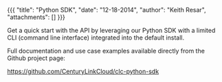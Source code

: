 {{{
  "title": "Python SDK",
  "date": "12-18-2014",
  "author": "Keith Resar",
  "attachments": []
}}}

Get a quick start with the API by leveraging our Python SDK with a limited CLI (command line interface) integrated into the default install.

Full documentation and use case examples available directly from the Github project page:

<a href="https://github.com/CenturyLinkCloud/clc-python-sdk">https://github.com/CenturyLinkCloud/clc-python-sdk</a>